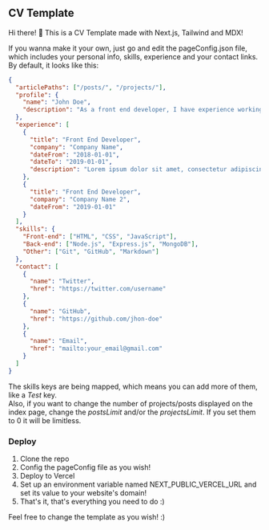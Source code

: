 ## CV Template

Hi there! :wave: This is a CV Template made with Next.js, Tailwind and MDX!

If you wanna make it your own, just go and edit the pageConfig.json file, which includes your personal info, skills, experience and your contact links. By default, it looks like this:

```json
{
  "articlePaths": ["/posts/", "/projects/"],
  "profile": {
    "name": "John Doe",
    "description": "As a front end developer, I have experience working with a variety of technologies and am skilled in creating responsive, dynamic interfaces that are easy to navigate on different devices. I am passionate about creating user-centered experiences and strive to stay up-to-date with the latest developments in front end technologies."
  },
  "experience": [
    {
      "title": "Front End Developer",
      "company": "Company Name",
      "dateFrom": "2018-01-01",
      "dateTo": "2019-01-01",
      "description": "Lorem ipsum dolor sit amet, consectetur adipiscing elit. Sed euismod, nisl nec lacinia tincidunt, nunc orci aliquam nisl, vitae ultricies nisl nunc eget lorem. Sed euismod, nisl nec lacinia tincidunt, nunc orci aliquam nisl, vitae ultricies nisl nunc eget lorem."
    },
    {
      "title": "Front End Developer",
      "company": "Company Name 2",
      "dateFrom": "2019-01-01"
    }
  ],
  "skills": {
    "Front-end": ["HTML", "CSS", "JavaScript"],
    "Back-end": ["Node.js", "Express.js", "MongoDB"],
    "Other": ["Git", "GitHub", "Markdown"]
  },
  "contact": [
    {
      "name": "Twitter",
      "href": "https://twitter.com/username"
    },
    {
      "name": "GitHub",
      "href": "https://github.com/jhon-doe"
    },
    {
      "name": "Email",
      "href": "mailto:your_email@gmail.com"
    }
  ]
}
```

The skills keys are being mapped, which means you can add more of them, like a _Test_ key.  
Also, if you want to change the number of projects/posts displayed on the index page, change the _postsLimit_ and/or the _projectsLimit_. If you set them to 0 it will be limitless.

### Deploy

1. Clone the repo
2. Config the pageConfig file as you wish!
3. Deploy to Vercel
4. Set up an environment variable named NEXT_PUBLIC_VERCEL_URL and set its value to your website's domain!
5. That's it, that's everything you need to do :)

Feel free to change the template as you wish! :)
